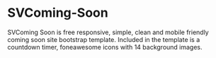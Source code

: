 # SVComing-Soon
SVComing Soon is free responsive, simple, clean and mobile friendly coming soon site bootstrap template. Included in the template is a countdown timer, foneawesome icons with 14 background images.
